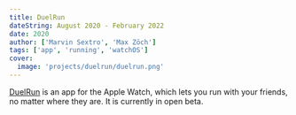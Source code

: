 ```yaml
---
title: DuelRun
dateString: August 2020 - February 2022
date: 2020
author: ['Marvin Sextro', 'Max Zöch']
tags: ['app', 'running', 'watchOS']
cover:
  image: 'projects/duelrun/duelrun.png'
---
```


[DuelRun](https://duel.run) is an app for the Apple Watch, which lets you run with your friends, no matter where they are. It is currently in open beta.
